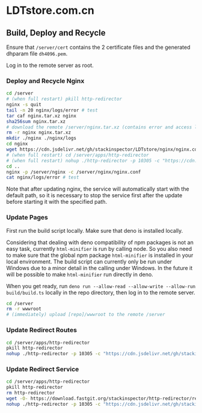 # LDTstore.com.cn

## Build, Deploy and Recycle

Ensure that `/server/cert` contains the 2 certificate files and the generated dhparam file `dh4096.pem`.

Log in to the remote server as root.

### Deploy and Recycle Nginx

```bash
cd /server
# (when full restart) pkill http-redirector
nginx -s quit
tail -n 20 nginx/logs/error # test
tar caf nginx.tar.xz nginx
sha256sum nginx.tar.xz
# download the remote /server/nginx.tar.xz (contains error and access log)
rm -r nginx nginx.tar.xz
mkdir ./nginx ./nginx/logs
cd nginx
wget https://cdn.jsdelivr.net/gh/stackinspector/LDTstore/nginx/nginx.conf
# (when full restart) cd /server/apps/http-redirector
# (when full restart) nohup ./http-redirector -p 10305 -c "https://cdn.jsdelivr.net/gh/stackinspector/LDTstore/app/redirect/redirect" &
cd ..
nginx -p /server/nginx -c /server/nginx/nginx.conf
cat nginx/logs/error # test
```

Note that after updating nginx, the service will automatically start with the default path, so it is necessary to stop the service first after the update before starting it with the specified path.

### Update Pages

First run the build script locally. Make sure that deno is installed locally.

Considering that dealing with deno compatibility of npm packages is not an easy task, currently `html-minifier` is run by calling node. So you also need to make sure that the global npm package `html-minifier` is installed in your local environment. The build script can currently only be run under Windows due to a minor detail in the calling under Windows. In the future it will be possible to make `html-minifier` run directly in deno.

When you get ready, run `deno run --allow-read --allow-write --allow-run build/build.ts` locally in the repo directory, then log in to the remote server.

```bash
cd /server
rm -r wwwroot
# (immediately) upload [repo]/wwwroot to the remote /server
```

### Update Redirect Routes

```bash
cd /server/apps/http-redirector
pkill http-redirector
nohup ./http-redirector -p 10305 -c "https://cdn.jsdelivr.net/gh/stackinspector/LDTstore/app/redirect/redirect" &
```

### Update Redirect Service

```bash
cd /server/apps/http-redirector
pkill http-redirector
rm http-redirector
wget -O- https://download.fastgit.org/stackinspector/http-redirector/releases/download/[version]/http-redirector_[version]_x86_64-unknown-linux-musl.tar.xz | tar xv --lzma
nohup ./http-redirector -p 10305 -c "https://cdn.jsdelivr.net/gh/stackinspector/LDTstore/app/redirect/redirect" &
```
